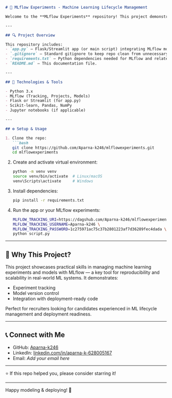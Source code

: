 
````markdown
# 🚀 MLflow Experiments - Machine Learning Lifecycle Management

Welcome to the **MLflow Experiments** repository! This project demonstrates comprehensive management of machine learning workflows using **MLflow** — covering experiment tracking, model versioning, hyperparameter tuning, and deployment readiness.

---

## 🔍 Project Overview

This repository includes:  
- `app.py` — Flask/Streamlit app (or main script) integrating MLflow models and serving predictions.  
- `.gitignore` — Standard gitignore to keep repo clean from unnecessary files.  
- `requirements.txt` — Python dependencies needed for MLflow and related packages.  
- `README.md` — This documentation file.

---

## 🧰 Technologies & Tools

- Python 3.x  
- MLflow (Tracking, Projects, Models)  
- Flask or Streamlit (for app.py)  
- Scikit-learn, Pandas, NumPy  
- Jupyter notebooks (if applicable)

---

## ⚙️ Setup & Usage

1. Clone the repo:  
   ```bash  
   git clone https://github.com/Aparna-k246/mlflowexperiments.git  
   cd mlflowexperiments  
````

2. Create and activate virtual environment:

   ```bash
   python -m venv venv  
   source venv/bin/activate  # Linux/macOS  
   venv\Scripts\activate     # Windows  
   ```

3. Install dependencies:

   ```bash
   pip install -r requirements.txt  
   ```

4. Run the app or your MLflow experiments:

   ```bash
   MLFLOW_TRACKING_URI=https://dagshub.com/Aparna-k246/mlflowexperiments.mlflow \
   MLFLOW_TRACKING_USERNAME=Aparna-k246 \
   MLFLOW_TRACKING_PASSWORD=1c275971ac75c37b2801223af7d36289fec4dada \
   python script.py
   ```

---

## 💼 Why This Project?

This project showcases practical skills in managing machine learning experiments and models with MLflow — a key tool for reproducibility and scalability in real-world ML systems. It demonstrates:

* Experiment tracking
* Model version control
* Integration with deployment-ready code

Perfect for recruiters looking for candidates experienced in ML lifecycle management and deployment readiness.

---

## 📞 Connect with Me

* GitHub: [Aparna-k246](https://github.com/Aparna-k246)
* LinkedIn: [linkedin.com/in/aparna-k-628005167](https://www.linkedin.com/in/aparna-k-628005167/)
* Email: *Add your email here*

---

⭐ If this repo helped you, please consider starring it!

---

Happy modeling & deploying! 🚀


